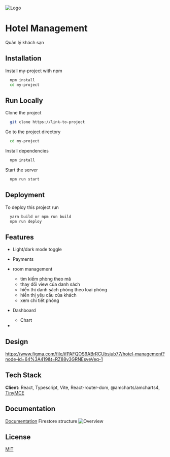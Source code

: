 
![Logo](https://hotel-management.pl/wp-content/uploads/2021/04/cropped-Hotel-Maent_logo_RGB.png)


# Hotel Management

Quản lý khách sạn


## Installation

Install my-project with npm

```bash
  npm install  
  cd my-project
```
    
## Run Locally

Clone the project

```bash
  git clone https://link-to-project
```

Go to the project directory

```bash
  cd my-project
```

Install dependencies

```bash
  npm install
```

Start the server

```bash
  npm run start
```


## Deployment

To deploy this project run

```bash
  yarn build or npm run build
  npm run deploy
```


## Features

- Light/dark mode toggle
- Payments
- room management
  - tìm kiếm phòng theo mã
  - thay đổi view của danh sách
  - hiển thị danh sách phòng theo loại phòng
  - hiển thị yêu cầu của khách
  - xem chi tiết phòng
- Dashboard
  - Chart

- 
## Design 
https://www.figma.com/file/ifPAFQOS9ABrRCUbsjub77/hotel-management?node-id=64%3A419&t=RZ88y3GRNEsveVeq-1

## Tech Stack

**Client:** React, Typescript, Vite, React-router-dom, @amcharts/amcharts4, [TinyMCE](https://www.tiny.cloud/docs/tinymce/6/react-pm-bundle/)




## Documentation

[Documentation](https://linktodocumentation)
Firestore structure
![Overview](/src/assets/overview.png)


## License

[MIT](https://choosealicense.com/licenses/mit/)

